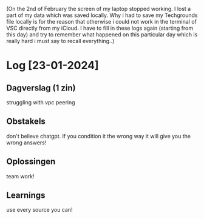 

(On the 2nd of February the screen of my laptop stopped working. I lost a part of my data which was saved locally. Why i had to save my Techgrounds file locally is for the reason that otherwise i could not work in the terminal of VSC directly from my iCloud. I have to fill in these logs again (starting from this day) and try to remember what happened on this particular day which is really hard i must say to recall everything..)

# Log [23-01-2024]

## Dagverslag (1 zin)
struggling with vpc peering

## Obstakels
don't believe chatgpt. If you condition it the wrong way it will give you the wrong answers!

## Oplossingen
team work!

## Learnings
use every source you can!